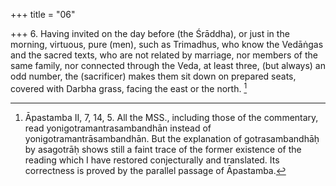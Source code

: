 +++
title = "06"

+++
6. Having invited on the day before (the Śrāddha), or just in the morning, virtuous, pure (men), such as Trimadhus, who know the Vedāṅgas and the sacred texts, who are not related by marriage, nor members of the same family, nor connected through the Veda, at least three, (but always) an odd number, the (sacrificer) makes them sit down on prepared seats, covered with Darbha grass, facing the east or the north. [^6] 


[^6]:  Āpastamba II, 7, 14, 5. All the MSS., including those of the commentary, read yonigotramantrasambandhān instead of yonigotramantrāsambandhān. But the explanation of gotrasambandhāḥ by asagotrāḥ shows still a faint trace of the former existence of the reading which I have restored conjecturally and translated. Its correctness is proved by the parallel passage of Āpastamba.
